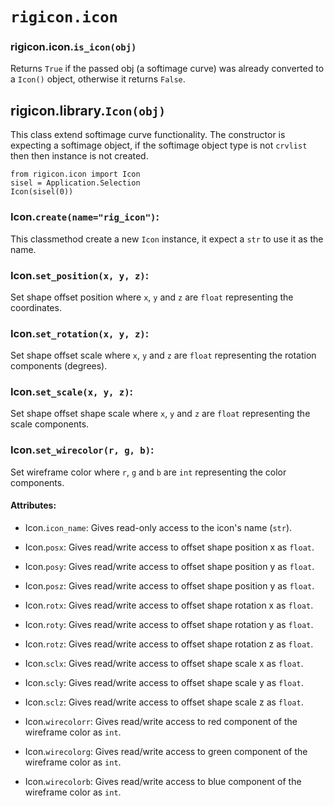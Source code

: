 `rigicon.icon`
==============
### rigicon.icon.`is_icon(obj)`
Returns `True` if the passed obj (a softimage curve) was already converted to a `Icon()` object, otherwise it returns `False`.


rigicon.library.`Icon(obj)`
---------------------------
This class extend softimage curve functionality.
The constructor is expecting a softimage object, if the softimage object type is not `crvlist` then then instance is not created.

    from rigicon.icon import Icon
    sisel = Application.Selection
    Icon(sisel(0))

### Icon.`create(name="rig_icon")`:
This classmethod create a new `Icon` instance, it expect a `str` to use it as the name.

### Icon.`set_position(x, y, z)`:
Set shape offset position where `x`, `y` and `z` are `float` representing the coordinates.

### Icon.`set_rotation(x, y, z)`:
Set shape offset scale where `x`, `y` and `z` are `float` representing the rotation components (degrees).

### Icon.`set_scale(x, y, z)`:
Set shape offset shape scale where `x`, `y` and `z` are `float` representing the scale components.

### Icon.`set_wirecolor(r, g, b)`:
Set wireframe color where `r`, `g` and `b` are `int` representing the color components.

#### Attributes:
* Icon.`icon_name`:
Gives read-only access to the icon's name (`str`).

* Icon.`posx`:
Gives read/write access to offset shape position x as `float`.

* Icon.`posy`:
Gives read/write access to offset shape position y as `float`.

* Icon.`posz`:
Gives read/write access to offset shape position y as `float`.

* Icon.`rotx`:
Gives read/write access to offset shape rotation x as `float`.

* Icon.`roty`:
Gives read/write access to offset shape rotation y as `float`.

* Icon.`rotz`:
Gives read/write access to offset shape rotation z as `float`.

* Icon.`sclx`:
Gives read/write access to offset shape scale x as `float`.

* Icon.`scly`:
Gives read/write access to offset shape scale y as `float`.

* Icon.`sclz`:
Gives read/write access to offset shape scale z as `float`.

* Icon.`wirecolorr`:
Gives read/write access to red component of the wireframe color as `int`.

* Icon.`wirecolorg`:
Gives read/write access to green component of the wireframe color as `int`.

* Icon.`wirecolorb`:
Gives read/write access to blue component of the wireframe color as `int`.
